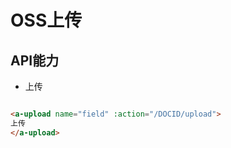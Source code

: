 # OSS上传

## API能力

- 上传

```html

<a-upload name="field" :action="/DOCID/upload">
上传
</a-upload>
```